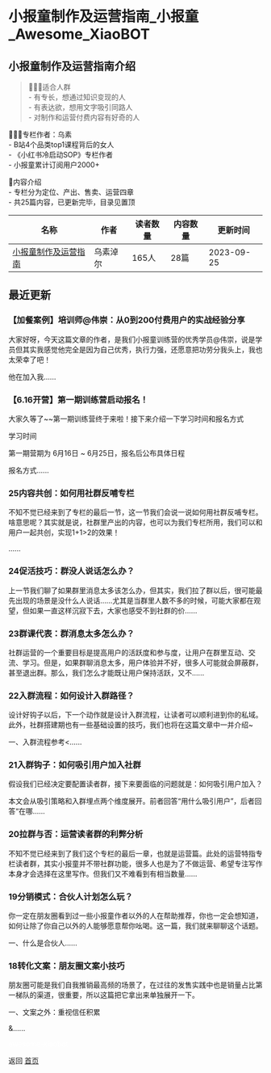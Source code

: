 # 小报童制作及运营指南_小报童_Awesome_XiaoBOT

## 小报童制作及运营指南介绍
> 💁🏻‍♀️适合人群    
\- 有专长，想通过知识变现的人    
\- 有表达欲，想用文字吸引同路人    
\- 对制作和运营付费内容有好奇的人    
    
👩🏻‍🏫专栏作者：乌素    
\- B站4个品类top1课程背后的女人    
\- 《小红书冷启动SOP》专栏作者    
\- 小报童累计订阅用户2000+    
    
📌内容介绍    
\- 专栏分为定位、产出、售卖、运营四章    
\- 共25篇内容，已更新完毕，目录见置顶  
  


|名称|作者|读者数量|内容数量|更新时间|
|---|---|---|---|---|
|[小报童制作及运营指南](https://xiaobot.net/p/xbot?refer=0b133df9-27dc-423b-8101-639049001c13)|乌素淖尔|165人|28篇|2023-09-25|

## 最近更新
### 【加餐案例】培训师@伟崇：从0到200付费用户的实战经验分享

大家好呀，今天这篇文章的作者，是我们小报童训练营的优秀学员@伟崇，说是学员但其实我感觉他完全是因为自己优秀，执行力强，还愿意把功劳分我头上，我也太荣幸了吧！

他在加入我......

### 【6.16开营】第一期训练营启动报名！

大家久等了~~第一期训练营终于来啦！接下来介绍一下学习时间和报名方式

学习时间

第一期营期为 6月16日 ~ 6月25日，报名后公布具体日程

报名方式......

### 25内容共创：如何用社群反哺专栏

不知不觉已经来到了专栏的最后一节，这一节我们会说一说如何用社群反哺专栏。啥意思呢？其实就是说，社群里产出的内容，也可以为我们专栏所用，我们可以和用户一起共创，实现1+1>2的效果！

......

### 24促活技巧：群没人说话怎么办？

上一节我们聊了如果群里消息太多该怎么办，但其实，我们拉了群以后，很可能最先出现的场景是没什么人说话……尤其是当群里人数不多的时候，可能大家都在观望，但如果一直这样沉寂下去，大家也感受不到社群的价......

### 23群课代表：群消息太多怎么办？

社群运营的一个重要目标是提高用户的活跃度和参与度，让用户在群里互动、交流、学习。但是，如果群聊消息太多，用户体验并不好，很多人可能就会屏蔽群，甚至退出群。那么，我们怎么才能既让用户保持活跃，又不......

### 22入群流程：如何设计入群路径？

设计好钩子以后，下一个动作就是设计入群流程，让读者可以顺利进到你的私域。此外，社群搭建期也有一些基础设置的技巧，我们也将在这篇文章中一并介绍~



一、入群流程参考<......

### 21入群钩子：如何吸引用户加入社群

假设我们已经决定要配置读者群，接下来要面临的问题就是：如何吸引用户加入？



本文会从吸引策略和入群埋点两个维度展开。前者回答“用什么吸引用户”，后者回答“在哪......

### 20拉群与否：运营读者群的利弊分析

不知不觉已经来到了我们这个专栏的最后一章，也就是运营篇。此处的运营特指专栏读者群，其实小报童并不带社群功能，很多人也是为了不做运营、希望专注写作本身才会选择在这里写作。但我们又不难看到有相当数量......

### 19分销模式：合伙人计划怎么玩？

你一定在朋友圈看到过一些小报童作者以外的人在帮助推荐，你也一定会想知道，如何让除了你自己以外的人能够愿意帮你吆喝。这一篇，我们就来聊聊这个话题。



一、什么是合伙人......

### 18转化文案：朋友圈文案小技巧

朋友圈可能是我们自我推销最高频的场景了，在过往的发售实践中也是销量占比第一梯队的渠道，很重要，所以这篇把它拿出来单独展开一下。



一、文案之外：重视信任积累

&......


<a href="https://github.com/Reno9527/awesome-xiaobot" style="color: white; text-decoration: none;">awesome-xiaobot</a>

返回 [首页](../README.md)
